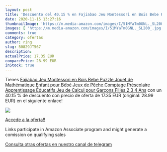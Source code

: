 ```yaml
---
layout: post
title: 'Descuento del 40.15 % en Fajiabao Jeu Montessori en Bois Bebe Puz'
date: 2020-11-15 13:27:16
thumbnailImage: 'https://m.media-amazon.com/images/I/51MYaTm0GNL._SL200_.jpg'
images: [ 'https://m.media-amazon.com/images/I/51MYaTm0GNL._SL200_.jpg' ]
comments: true
category: ofertas
author: ring
slug: B0829JT567
description:
actualPrice: 17.35 EUR
comparePrice: 28.99 EUR
inStock: true
---
```


Tienes [Fajiabao Jeu Montessori en Bois Bebe Puzzle Jouet de Mathématique Enfant pour Bébé Jeux de Pêche Comptage Préscolaire Apprentissage Éducatifs Jeu de Calcul pour Garçons Filles 2 3 4 Ans](https://www.amazon.fr/dp/B0829JT567/?tag=redken012-21) con un 40.15 % de descuento con precio de oferta de 17.35 EUR (original: 28.99 EUR) en el siguiente enlace!

[![](https://m.media-amazon.com/images/I/51MYaTm0GNL._SL200_.jpg)](https://www.amazon.fr/dp/B0829JT567/?tag=redken012-21)

[Accede a la oferta!!](https://www.amazon.fr/dp/B0829JT567/?tag=redken012-21)

Links participate in Amazon Associate program and might generate a comission on qualifying sales

[Consulta otras ofertas en nuestro canal de telegram](https://t.me/s/ofertas25)

